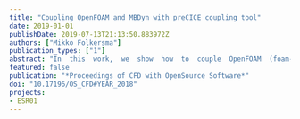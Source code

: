 ```yaml
---
title: "Coupling OpenFOAM and MBDyn with preCICE coupling tool"
date: 2019-01-01
publishDate: 2019-07-13T21:13:50.883972Z
authors: ["Mikko Folkersma"]
publication_types: ["1"]
abstract: "In  this  work,  we  show  how  to  couple  OpenFOAM  (foam-extend)  and  MBDyn softwares  withpreCICE coupling tool to form a strongly coupled fluid-structure interaction (FSI) frameworkfor  membrane  structures.   We  use  an  already  existing  preCICE  adapter  for  foam-extend  and  wedevelop an adapter for MBDyn in this work.  The coupled FSI framework is verified by carryingout a simulation on a modified cavity test case which has a flexible membrane at the bottom of thedomain.  The results are compared with the results of other authors. The solvers and the couplingtool are introduced here briefly."
featured: false
publication: "*Proceedings of CFD with OpenSource Software*"
doi: "10.17196/OS_CFD#YEAR_2018"
projects:
- ESR01
---
```


